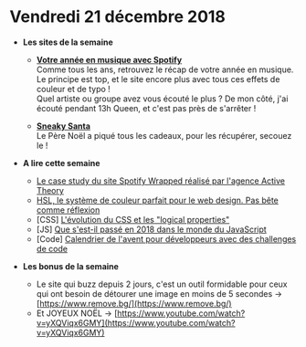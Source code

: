 Vendredi 21 décembre 2018
===========================

- **Les sites de la semaine**
    + **[Votre année en musique avec Spotify](https://spotifywrapped.com/fr/)**  
        Comme tous les ans, retrouvez le récap de votre année en musique. Le principe est top, et le site encore plus avec tous ces effets de couleur et de typo !   
        Quel artiste ou groupe avez vous écouté le plus ? De mon côté, j'ai écouté pendant 13h Queen, et c'est pas près de s'arrêter !
   
   + **[Sneaky Santa](https://2018.14islands.com/)**  
        Le Père Noël a piqué tous les cadeaux, pour les récupérer, secouez le !  
   
- **A lire cette semaine**
    + [Le case study du site Spotify Wrapped réalisé par l'agence Active Theory](https://medium.com/@activetheory/spotify-wrapped-2018-technical-case-study-5b7cfb7e9d3a)
    + [HSL, le système de couleur parfait pour le web design. Pas bête comme réflexion](https://www.24joursdeweb.fr/2018/hsl-le-systeme-de-couleur-parfait-pour-le-web-design/)
    + [CSS] [L'évolution du CSS et les "logical properties"](https://medium.com/@elad/new-css-logical-properties-bc6945311ce7)
    + [JS] [Que s'est-il passé en 2018 dans le monde du JavaScript](https://levelup.gitconnected.com/a-recap-of-frontend-development-in-2018-715724c9441d)
    + [Code] [Calendrier de l'avent pour développeurs avec des challenges de code](https://adventofcode.com/)
    

- **Les bonus de la semaine**

    + Le site qui buzz depuis 2 jours, c'est un outil formidable pour ceux qui ont besoin de détourer une image en moins de 5 secondes → [https://www.remove.bg/](https://www.remove.bg/)
    + Et JOYEUX NOËL → [https://www.youtube.com/watch?v=yXQViqx6GMY](https://www.youtube.com/watch?v=yXQViqx6GMY)
    